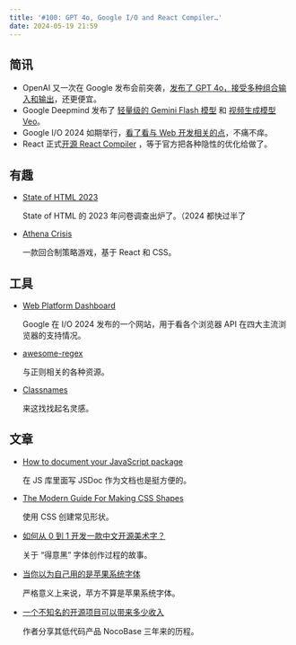 ```yaml
---
title: '#100: GPT 4o, Google I/O and React Compiler…'
date: 2024-05-19 21:59
---
```




## 简讯

- OpenAI 又一次在 Google 发布会前突袭，[发布了 GPT 4o，接受多种组合输入和输出](https://openai.com/index/hello-gpt-4o/)，还更便宜。
- Google Deepmind 发布了 [轻量级的 Gemini Flash 模型](https://deepmind.google/technologies/gemini/flash/) 和 [视频生成模型 Veo](https://deepmind.google/technologies/veo/)。
- Google I/O 2024 如期举行，[看了看与 Web 开发相关的点](https://developer.chrome.com/blog/web-at-io24)，不痛不痒。
- React 正式[开源 React Compiler](https://react.dev/learn/react-compiler) ，等于官方把各种隐性的优化给做了。

## 有趣

- [State of HTML 2023](https://2023.stateofhtml.com/en-US/)
  
    State of HTML 的 2023 年问卷调查出炉了。（2024 都快过半了
    
- [Athena Crisis](https://github.com/nkzw-tech/athena-crisis)
  
    一款回合制策略游戏，基于 React 和 CSS。
    

## 工具

- [Web Platform Dashboard](https://webstatus.dev/)
  
    Google 在 I/O 2024 发布的一个网站，用于看各个浏览器 API 在四大主流浏览器的支持情况。
    
- [awesome-regex](https://github.com/slevithan/awesome-regex)
  
    与正则相关的各种资源。
    
- [Classnames](https://classnames.paulrobertlloyd.com/)
  
    来这找找起名灵感。
    

## 文章

- [How to document your JavaScript package](https://deno.com/blog/document-javascript-package)
  
    在 JS 库里面写 JSDoc 作为文档也是挺方便的。
    
- [The Modern Guide For Making CSS Shapes](https://www.smashingmagazine.com/2024/05/modern-guide-making-css-shapes/)
  
    使用 CSS 创建常见形状。
    
- [如何从 0 到 1 开发一款中文开源美术字？](https://mp.weixin.qq.com/s/HnfFnCSFjlJoHvHp3-85QQ)
  
    关于 “得意黑” 字体创作过程的故事。
    
- [当你以为自己用的是苹果系统字体](https://sspai.com/post/87960)
  
    严格意义上来说，苹方不算是苹果系统字体。
    
- [一个不知名的开源项目可以带来多少收入](https://blog-cn.nocobase.com/posts/nocobase-opensource-income-3years/)
  
    作者分享其低代码产品 NocoBase 三年来的历程。